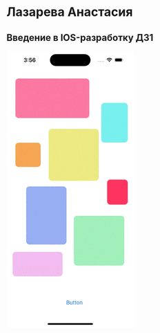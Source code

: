# Лазарева Анастасия
## Введение в IOS-разработку ДЗ1

![](https://github.com/stassie-lzrv/adlazarevaPW1/blob/main/hw1_ios.gif)
